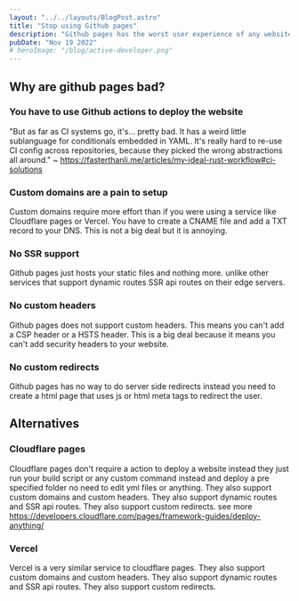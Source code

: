 ```yaml
---
layout: "../../layouts/BlogPost.astro"
title: "Stop using Github pages"
description: "Github pages has the worst user experience of any website hosting out there. I will show you why and what alternatives you can consider"
pubDate: "Nov 19 2022"
# heroImage: "/blog/active-developer.png"
---
```


## Why are github pages bad?

### You have to use Github actions to deploy the website

"But as far as CI systems go, it's... pretty bad. It has a weird little sublanguage for conditionals embedded in YAML. It's really hard to re-use CI config across repositories, because they picked the wrong abstractions all around." ~ <https://fasterthanli.me/articles/my-ideal-rust-workflow#ci-solutions>

### Custom domains are a pain to setup

Custom domains require more effort than if you were using a service like Cloudflare pages or Vercel. You have to create a CNAME file and add a TXT record to your DNS. This is not a big deal but it is annoying.

### No SSR support

Github pages just hosts your static files and nothing more. unlike other services that support dynamic routes SSR api routes on their edge servers.

### No custom headers

Github pages does not support custom headers. This means you can't add a CSP header or a HSTS header. This is a big deal because it means you can't add security headers to your website.

### No custom redirects

Github pages has no way to do server side redirects instead you need to create a html page that uses js or html meta tags to redirect the user.

## Alternatives

### Cloudflare pages

Cloudflare pages don't require a action to deploy a website instead they just run your build script or any custom command instead and deploy a pre specified folder no need to edit yml files or anything. They also support custom domains and custom headers. They also support dynamic routes and SSR api routes. They also support custom redirects. see more <https://developers.cloudflare.com/pages/framework-guides/deploy-anything/>

### Vercel

Vercel is a very similar service to cloudflare pages. They also support custom domains and custom headers. They also support dynamic routes and SSR api routes. They also support custom redirects.
